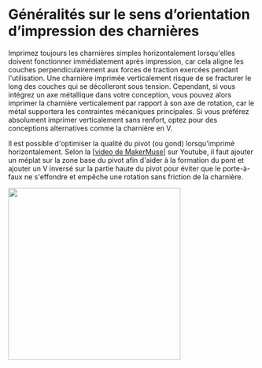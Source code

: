 # Généralités sur le sens d’orientation d’impression des charnières
Imprimez toujours les charnières simples horizontalement lorsqu'elles doivent fonctionner immédiatement après impression, car cela aligne les couches perpendiculairement aux forces de traction exercées pendant l'utilisation. Une charnière imprimée verticalement risque de se fracturer le long des couches qui se décolleront sous tension. Cependant, si vous intégrez un axe métallique dans votre conception, vous pouvez alors imprimer la charnière verticalement par rapport à son axe de rotation, car le métal supportera les contraintes mécaniques principales. Si vous préférez absolument imprimer verticalement sans renfort, optez pour des conceptions alternatives comme la charnière en V.

Il est possible d'optimiser la qualité du pivot (ou gond) lorsqu'imprimé horizontalement. Selon la [[video de MakerMuse](https://youtu.be/fbY7xHGaeNM?si=1BlzNxnBj8Mgasma&t=169)] sur Youtube, il faut ajouter un méplat sur la zone base du pivot afin d'aider à la formation du pont et ajouter un V inversé sur la partie haute du pivot pour éviter que le porte-à-faux ne s'effondre et empêche une rotation sans friction de la charnière.

<img src="../pivot-optimisation.png" width="350">
